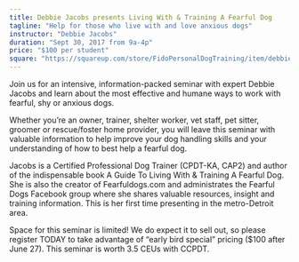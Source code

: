```yaml
---
title: Debbie Jacobs presents Living With & Training A Fearful Dog 
tagline: "Help for those who live with and love anxious dogs"
instructor: "Debbie Jacobs"
duration: "Sept 30, 2017 from 9a-4p"
price: "$100 per student"
square: "https://squareup.com/store/FidoPersonalDogTraining/item/debbie-jacob-seminar"
---
```


Join us for an intensive, information-packed seminar with expert Debbie Jacobs and learn about the most effective
and humane ways to work with fearful, shy or anxious dogs.

Whether you’re an owner, trainer, shelter worker, vet staff, pet sitter, groomer or rescue/foster home provider, you 
will leave this seminar with valuable information to help improve your dog handling skills and your understanding of 
how to best help a fearful dog.
 
Jacobs is a Certified Professional Dog Trainer (CPDT-KA, CAP2) and author of the indispensable book A Guide To Living
With & Training A Fearful Dog. She is also the creator of Fearfuldogs.com and administrates the Fearful Dogs Facebook group
where she shares valuable resources, insight and training information. This is her first time presenting in the metro-Detroit area.
 
Space for this seminar is limited! We do expect it to sell out, so please register TODAY to take advantage of “early bird special” 
pricing ($100 after June 27). This seminar is worth 3.5 CEUs with CCPDT.
 

